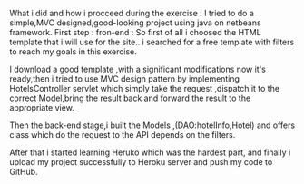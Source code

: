 What i did and how i procceed during the exercise :
I tried to do a simple,MVC designed,good-looking project using java on netbeans framework.
First step : fron-end : So first of all i choosed the HTML template that i will use for the site..
i searched for a free template with filters to reach my goals in this exercise.

I download a good template ,with a significant modifications now it's ready,then i tried to use MVC design
pattern by implementing HotelsController servlet which simply take the request ,dispatch it to the
 correct Model,bring the result back and forward the result to the appropriate view.

Then the back-end stage,i built the Models ,(DAO:hotelInfo,Hotel) and offers class which do the request to the
API depends on the filters.

After that i started learning Heruko which was the hardest part, and finally i upload my project 
successfully to Heroku server and push my code to GitHub.